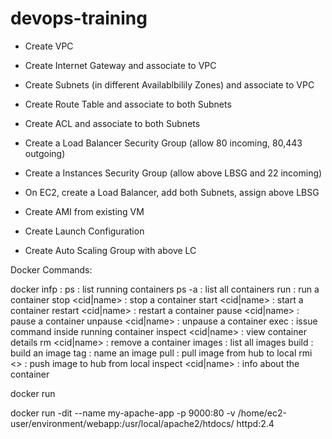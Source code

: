 # devops-training

- Create VPC
- Create Internet Gateway and associate to VPC
- Create Subnets (in different Availablbilily Zones) and associate to VPC
- Create Route Table and associate to both Subnets
- Create ACL and associate to both Subnets
- Create a Load Balancer Security Group (allow 80 incoming, 80,443 outgoing)
- Create a Instances Security Group (allow above LBSG and 22 incoming)
- On EC2, create a Load Balancer, add both Subnets, assign above LBSG

- Create AMI from existing VM
- Create Launch Configuration
- Create Auto Scaling Group with above LC

Docker Commands:

docker
infp : 
ps : list running containers
ps -a : list all containers
run : run a container
stop <cid|name> : stop a container
start <cid|name> : start a container
restart <cid|name> : restart a container
pause <cid|name> : pause a container
unpause <cid|name> : unpause a container
exec : issue command inside running container
inspect <cid|name> : view container details
rm <cid|name> : remove a container
images : list all images
build : build an image
tag : name an image
pull : pull image from hub to local
rmi <> : push image to hub from local
inspect <cid|name> : info about the container

docker run

docker run -dit --name my-apache-app -p 9000:80 -v /home/ec2-user/environment/webapp:/usr/local/apache2/htdocs/ httpd:2.4

